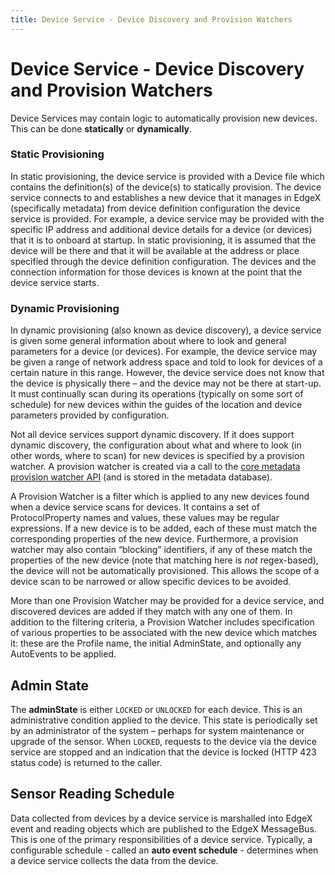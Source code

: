 ```yaml
---
title: Device Service - Device Discovery and Provision Watchers
---
```


# Device Service - Device Discovery and Provision Watchers

Device Services may contain logic to automatically provision new devices.  This can be done **statically** or **dynamically**.  

### Static Provisioning

In static provisioning, the device service is provided with a Device file which contains the definition(s) of the device(s) to statically provision. The device service connects to and establishes a new device that it manages in EdgeX (specifically metadata) from device definition configuration the device service is provided.  For example, a device service may be provided with the specific IP address and additional device details for a device (or devices) that it is to onboard at startup.  In static provisioning, it is assumed that the device will be there and that it will be available at the address or place specified through the device definition configuration.  The devices and the connection information for those devices is known at the point that the device service starts.

### Dynamic Provisioning

In dynamic provisioning (also known as device discovery), a device service is given some general information about where to look and general parameters for a device (or devices).  For example, the device service may be given a range of network address space and told to look for devices of a certain nature in this range.  However, the device service does not know that the device is physically there – and the device may not be there at start-up.  It must continually scan during its operations (typically on some sort of schedule) for new devices within the guides of the location and device parameters provided by configuration. 

Not all device services support dynamic discovery.  If it does support dynamic discovery, the configuration about what and where to look (in other words, where to scan) for new devices is specified by a provision watcher.  A provision watcher is created via a call to the [core metadata provision watcher API](../../core/metadata/ApiReference.md) (and is stored in the metadata database).

A Provision Watcher is a filter which is applied to any new devices found when a device service scans for devices. It contains a set of ProtocolProperty names and values, these values may be regular expressions. If a new device is to be added, each of these must match the corresponding properties of the new device. Furthermore, a provision watcher may also contain “blocking” identifiers, if any of these match the properties of the new device (note that matching here is *not* regex-based), the device will not be automatically provisioned. This allows the scope of a device scan to be narrowed or allow specific devices to be avoided.  

More than one Provision Watcher may be provided for a device service, and discovered devices are added if they match with any one of them. In addition to the filtering criteria, a Provision Watcher includes specification of various properties to be associated with the new device which matches it: these are the Profile name, the initial AdminState, and optionally any AutoEvents to be applied.

## Admin State

The **adminState** is either `LOCKED` or `UNLOCKED` for each device.  This is an administrative condition applied to the device.  This state is periodically set by an administrator of the system – perhaps for system maintenance or upgrade of the sensor.  When `LOCKED`, requests to the device via the device service are stopped and an indication that the device is locked (HTTP 423 status code) is returned to the caller.

## Sensor Reading Schedule

Data collected from devices by a device service is marshalled into EdgeX event and reading objects which are published to the EdgeX MessageBus.  This is one of the primary responsibilities of a device service.  Typically, a configurable schedule - called an **auto event schedule** - determines when a device service collects the data from the device.
